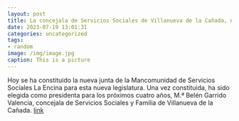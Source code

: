 ```yaml
---
layout: post
title: La concejala de Servicios Sociales de Villanueva de la Cañada, nueva presidenta de la Mancomunidad La Encina
date: 2023-07-19 13:01:31
categories: uncategorized
tags:
- random
image: /img/image.jpg
caption: This is a picture
---
```

Hoy se ha constituido la nueva junta de la Mancomunidad de Servicios Sociales La Encina para esta nueva legislatura. Una vez constituida, ha sido elegida como presidenta para los próximos cuatro años, M.ª Belén Garrido Valencia, concejala de Servicios Sociales y Familia de Villanueva de la Cañada.  [link](https://www.ayto-villacanada.es/tu-ayuntamiento/la-concejala-de-servicios-sociales-de-villanueva-de-la-canada-nueva-presidenta-de-la-mancomunidad-la-encina/)
